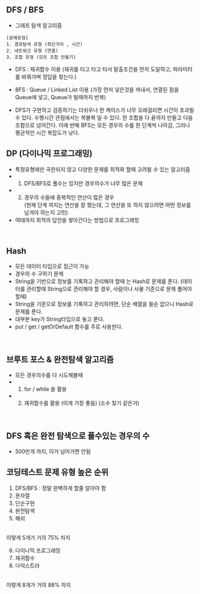 ## DFS / BFS
- 그래프 탐색 알고리즘
```
[문제유형]
1. 경로탐색 유형 (최단거리 , 시간)
2. 네트워크 유형 (연결)
3. 조합 유형 (모든 조합 만들기)
```
- DFS : 재귀함수 이용
 (재귀를 타고 타고 타서 탈출조건을 먼저 도달하고, 파라미터를 바꿔가며 정답을 찾는다.)
 - BFS : Queue / Linked List 이용
 (가장 먼저 넣은것을 꺼내서, 연결된 점을 Queue에 넣고, Queue가 빌때까지 반복)
 
- DFS가 구현하고 검증하기는 더쉬우나 한 케이스가 너무 오래걸리면 시간이 초과될 수 있다. 수행시간 관점에서는 복불복 일 수 있다. 한 조합을 다 끝까지 만들고 다음조합으로 넘어간다. 이에 반해 BFS는 모든 경우의 수를 한 단계씩 나아감, 그러나 평균적인 시간 복잡도가 낮다.

## DP (다이나믹 프로그래밍)
- 특정유형에만 국한되지 않고 다양한 문제를 최적화 할때 고려될 수 있는 알고리즘
- 1. DFS/BFS로 풀수는 있지만 경우의수가 너무 많은 문제
- 2. 경우의 수들에 중복적인 연산이 많은 경우 
  <br/>(현재 단계 까지는 연산을 잘 했는데, 그 연산을 또 하지 않으려면 어떤 정보를 남겨야 하는지 고민)
- 여태까지 최적의 답안을 쌓아간다는 방법으로 프로그래밍
<br/>

## Hash
- 모든 데이터 타입으로 접근이 가능
- 경우의 수 구하기 문제
- String을 기반으로 정보를 기록하고 관리해야 할때 는 Hash로 문제를 푼다.
  (데이터를 관리할때 String으로 관리해야 할 경우, 사람이나 사물 기준으로 문제 풀어야할때)
- String을 기준으로 정보를 기록하고 관리하려면, 단순 배열을 쓸순 없으니 Hash로 문제를 푼다.
- 대부분 key가 String타입으로 놓고 푼다.
- put / get / getOrDefault 함수를 주로 사용한다.
<br/>

## 브루트 포스 & 완전탐색 알고리즘
- 모든 경우의수를 다 시도해볼때
- 1. for / while 을 활용 
- 2. 재귀함수를 활용 (이게 가장 좋음)
  (소수 찾기 같은거)
<br/>

## DFS 혹은 완전 탐색으로 풀수있는 경우의 수
- 500만개 까지, 이거 넘어가면 안됨

## 코딩테스트 문제 유형 높은 순위
1. DFS/BFS : 정말 완벽하게 할줄 알아야 함
2. 문자열
3. 단순구현
4. 완전탐색
5. 해쉬

<br/> 이렇게 5개가 거의 75% 차지 <br/>

6. 다이나믹 프로그래밍
7. 재귀함수
8. 다익스트라

<br/> 이렇게 8개가 거의 88% 차지
